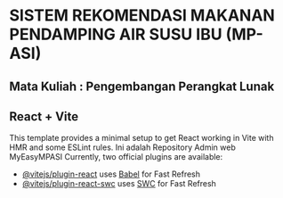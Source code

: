# SISTEM REKOMENDASI MAKANAN PENDAMPING AIR SUSU IBU (MP-ASI)
## Mata Kuliah : Pengembangan Perangkat Lunak
## React + Vite

This template provides a minimal setup to get React working in Vite with HMR and some ESLint rules.
Ini adalah Repository Admin web MyEasyMPASI
Currently, two official plugins are available:

- [@vitejs/plugin-react](https://github.com/vitejs/vite-plugin-react/blob/main/packages/plugin-react/README.md) uses [Babel](https://babeljs.io/) for Fast Refresh
- [@vitejs/plugin-react-swc](https://github.com/vitejs/vite-plugin-react-swc) uses [SWC](https://swc.rs/) for Fast Refresh
